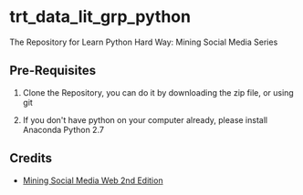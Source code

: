 # trt_data_lit_grp_python
The Repository for Learn Python Hard Way: Mining Social Media Series

Pre-Requisites
---------

1. Clone the Repository, you can do it by downloading the zip file, or using git

2. If you don't have python on your computer already, please install Anaconda Python 2.7


Credits
---------
* [Mining Social Media Web 2nd Edition](https://github.com/ptwobrussell/Mining-the-Social-Web-2nd-Edition)
